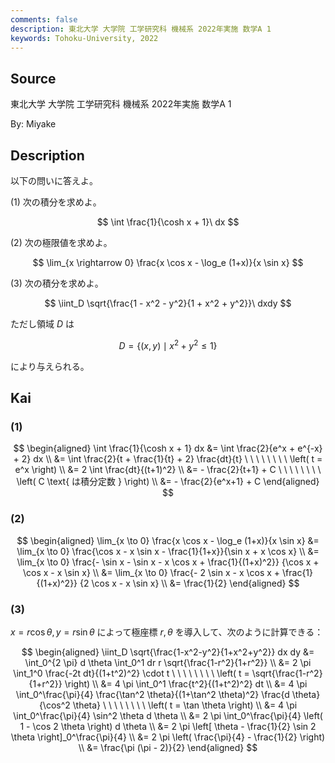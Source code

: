 ```yaml
---
comments: false
description: 東北大学 大学院 工学研究科 機械系 2022年実施 数学A 1
keywords: Tohoku-University, 2022
---
```


## **Source**
東北大学 大学院 工学研究科 機械系 2022年実施 数学A 1

By: Miyake

## **Description**
以下の問いに答えよ。

(1) 次の積分を求めよ。

$$
\int \frac{1}{\cosh x + 1}\ dx
$$

(2) 次の極限値を求めよ。

$$
\lim_{x \rightarrow 0} \frac{x \cos x - \log_e (1+x)}{x \sin x}
$$

(3) 次の積分を求めよ。

$$
\iint_D \sqrt{\frac{1 - x^2 - y^2}{1 + x^2 + y^2}}\ dxdy
$$

ただし領域 $D$ は

$$
D = \{(x, y) \mid x^2 + y^2 \le 1\}
$$

により与えられる。

## **Kai**
### (1)

$$
\begin{aligned}
\int \frac{1}{\cosh x + 1} dx
&= \int \frac{2}{e^x + e^{-x} + 2} dx
\\
&= \int \frac{2}{t + \frac{1}{t} + 2} \frac{dt}{t}
\ \ \ \ \ \ \ \ \left( t = e^x \right)
\\
&= 2 \int \frac{dt}{(t+1)^2}
\\
&= - \frac{2}{t+1} + C
\ \ \ \ \ \ \ \ \left( C \text{ は積分定数 } \right)
\\
&= - \frac{2}{e^x+1} + C
\end{aligned}
$$

### (2)

$$
\begin{aligned}
\lim_{x \to 0} \frac{x \cos x - \log_e (1+x)}{x \sin x}
&= \lim_{x \to 0} \frac{\cos x - x \sin x - \frac{1}{1+x}}{\sin x + x \cos x}
\\
&= \lim_{x \to 0} \frac{- \sin x - \sin x - x \cos x + \frac{1}{(1+x)^2}}
{\cos x + \cos x - x \sin x}
\\
&= \lim_{x \to 0} \frac{- 2 \sin x - x \cos x + \frac{1}{(1+x)^2}}
{2 \cos x - x \sin x}
\\
&= \frac{1}{2}
\end{aligned}
$$

### (3)
$x = r \cos \theta, y = r \sin \theta$ によって極座標 $r,\theta$
を導入して、次のように計算できる：

$$
\begin{aligned}
\iint_D \sqrt{\frac{1-x^2-y^2}{1+x^2+y^2}} dx dy
&= \int_0^{2 \pi} d \theta \int_0^1 dr r \sqrt{\frac{1-r^2}{1+r^2}}
\\
&= 2 \pi \int_1^0 \frac{-2t dt}{(1+t^2)^2} \cdot t
\ \ \ \ \ \ \ \ \left( t = \sqrt{\frac{1-r^2}{1+r^2}} \right)
\\
&= 4 \pi \int_0^1 \frac{t^2}{(1+t^2)^2} dt
\\
&= 4 \pi \int_0^\frac{\pi}{4} \frac{\tan^2 \theta}{(1+\tan^2 \theta)^2}
\frac{d \theta}{\cos^2 \theta}
\ \ \ \ \ \ \ \ \left( t = \tan \theta \right)
\\
&= 4 \pi \int_0^\frac{\pi}{4} \sin^2 \theta d \theta
\\
&= 2 \pi \int_0^\frac{\pi}{4} \left( 1 - \cos 2 \theta \right) d \theta
\\
&= 2 \pi \left[ \theta - \frac{1}{2} \sin 2 \theta \right]_0^\frac{\pi}{4}
\\
&= 2 \pi \left( \frac{\pi}{4} - \frac{1}{2} \right)
\\
&= \frac{\pi (\pi - 2)}{2}
\end{aligned}
$$